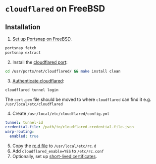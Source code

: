 # `cloudflared` on FreeBSD

## Installation

1. [Set up Portsnap on FreeBSD](https://docs.freebsd.org/en/books/handbook/ports/#ports-using).

```zsh
portsnap fetch
portsnap extract
```

2. Install the [cloudflared port](https://www.freshports.org/net/cloudflared/):

```zsh
cd /usr/ports/net/cloudflared/ && make install clean
```

3. [Authenticate cloudflared](https://developers.cloudflare.com/cloudflare-one/applications/non-HTTP/ssh/ssh-connections#1-authenticate-cloudflared):

```zsh
cloudflared tunnel login
```

The `cert.pem` file should be moved to where `cloudflared` can find it e.g.
`/usr/local/etc/cloudflared`

4. Create `/usr/local/etc/cloudflared/config.yml`

```yaml
tunnel: tunnel-id
credential-file: /path/to/cloudflared-credential-file.json
warp-routing:
  enabled: true
```

5. Copy the [rc.d file](/rc.d/cloudflared) to `/usr/local/etc/rc.d`
6. Add `cloudflared_enable=YES` to `/etc/rc.conf`
7. Optionally, set up [short-lived certificates](https://developers.cloudflare.com/cloudflare-one/applications/non-HTTP/ssh/short-lived-certificates).
